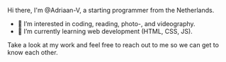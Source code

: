 Hi there, 
I'm @Adriaan-V, a starting programmer from the Netherlands. 

- 👀 I’m interested in coding, reading, photo-, and videography.
- 🌱 I’m currently learning web development (HTML, CSS, JS).

Take a look at my work and feel free to reach out to me so we can get to know each other.
